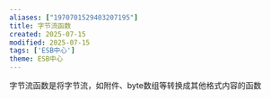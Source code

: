 ```yaml
---
aliases: ["1970701529403207195"]
title: 字节流函数
created: 2025-07-15
modified: 2025-07-15
tags: ['ESB中心']
theme: ESB中心
---
```


字节流函数是将字节流，如附件、byte数组等转换成其他格式内容的函数